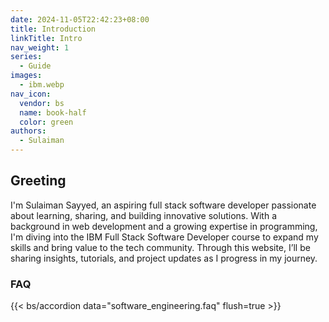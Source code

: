 ```yaml
---
date: 2024-11-05T22:42:23+08:00
title: Introduction
linkTitle: Intro
nav_weight: 1
series:
  - Guide
images:
  - ibm.webp
nav_icon:
  vendor: bs
  name: book-half
  color: green
authors:
  - Sulaiman
---
```




<!--more-->

## Greeting

I'm Sulaiman Sayyed, an aspiring full stack software developer passionate about learning, sharing, and building innovative solutions. With a background in web development and a growing expertise in programming, I'm diving into the IBM Full Stack Software Developer course to expand my skills and bring value to the tech community. Through this website, I’ll be sharing insights, tutorials, and project updates as I progress in my journey. 


### FAQ

{{< bs/accordion data="software_engineering.faq" flush=true >}}

